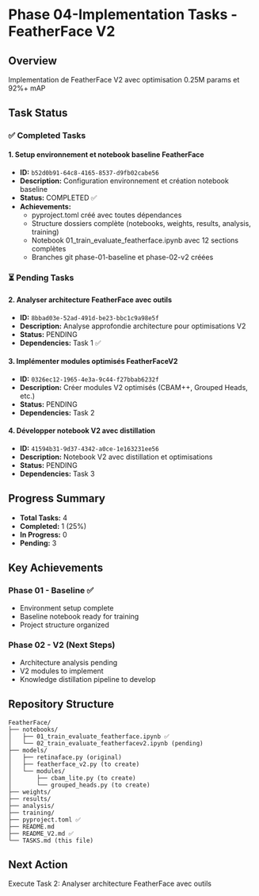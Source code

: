 # Phase 04-Implementation Tasks - FeatherFace V2

## Overview
Implementation de FeatherFace V2 avec optimisation 0.25M params et 92%+ mAP

## Task Status

### ✅ Completed Tasks

#### 1. Setup environnement et notebook baseline FeatherFace
- **ID:** `b52d0b91-64c8-4165-8537-d9fb02cabe56`
- **Description:** Configuration environnement et création notebook baseline
- **Status:** COMPLETED ✅
- **Achievements:**
  - pyproject.toml créé avec toutes dépendances
  - Structure dossiers complète (notebooks, weights, results, analysis, training)
  - Notebook 01_train_evaluate_featherface.ipynb avec 12 sections complètes
  - Branches git phase-01-baseline et phase-02-v2 créées

### ⏳ Pending Tasks

#### 2. Analyser architecture FeatherFace avec outils
- **ID:** `8bbad03e-52ad-491d-be23-bbc1c9a98e5f`
- **Description:** Analyse approfondie architecture pour optimisations V2
- **Status:** PENDING
- **Dependencies:** Task 1 ✅

#### 3. Implémenter modules optimisés FeatherFaceV2
- **ID:** `0326ec12-1965-4e3a-9c44-f27bbab6232f`
- **Description:** Créer modules V2 optimisés (CBAM++, Grouped Heads, etc.)
- **Status:** PENDING
- **Dependencies:** Task 2

#### 4. Développer notebook V2 avec distillation
- **ID:** `41594b31-9d37-4342-a0ce-1e163231ee56`
- **Description:** Notebook V2 avec distillation et optimisations
- **Status:** PENDING
- **Dependencies:** Task 3

## Progress Summary

- **Total Tasks:** 4
- **Completed:** 1 (25%)
- **In Progress:** 0
- **Pending:** 3

## Key Achievements

### Phase 01 - Baseline ✅
- Environment setup complete
- Baseline notebook ready for training
- Project structure organized

### Phase 02 - V2 (Next Steps)
- Architecture analysis pending
- V2 modules to implement
- Knowledge distillation pipeline to develop

## Repository Structure
```
FeatherFace/
├── notebooks/
│   ├── 01_train_evaluate_featherface.ipynb ✅
│   └── 02_train_evaluate_featherfacev2.ipynb (pending)
├── models/
│   ├── retinaface.py (original)
│   ├── featherface_v2.py (to create)
│   └── modules/
│       ├── cbam_lite.py (to create)
│       └── grouped_heads.py (to create)
├── weights/
├── results/
├── analysis/
├── training/
├── pyproject.toml ✅
├── README.md
├── README_V2.md ✅
└── TASKS.md (this file)
```

## Next Action
Execute Task 2: Analyser architecture FeatherFace avec outils
